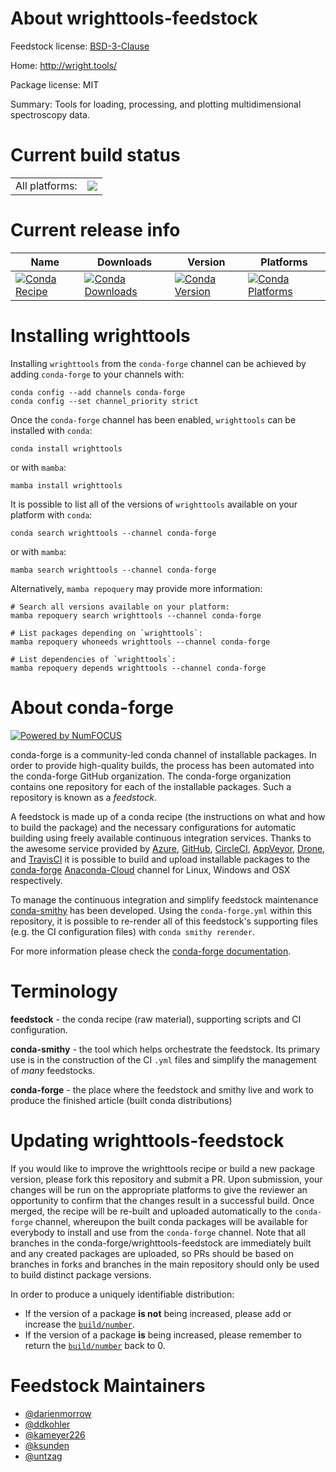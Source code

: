 About wrighttools-feedstock
===========================

Feedstock license: [BSD-3-Clause](https://github.com/conda-forge/wrighttools-feedstock/blob/main/LICENSE.txt)

Home: http://wright.tools/

Package license: MIT

Summary: Tools for loading, processing, and plotting multidimensional spectroscopy data.

Current build status
====================


<table><tr><td>All platforms:</td>
    <td>
      <a href="https://dev.azure.com/conda-forge/feedstock-builds/_build/latest?definitionId=5100&branchName=main">
        <img src="https://dev.azure.com/conda-forge/feedstock-builds/_apis/build/status/wrighttools-feedstock?branchName=main">
      </a>
    </td>
  </tr>
</table>

Current release info
====================

| Name | Downloads | Version | Platforms |
| --- | --- | --- | --- |
| [![Conda Recipe](https://img.shields.io/badge/recipe-wrighttools-green.svg)](https://anaconda.org/conda-forge/wrighttools) | [![Conda Downloads](https://img.shields.io/conda/dn/conda-forge/wrighttools.svg)](https://anaconda.org/conda-forge/wrighttools) | [![Conda Version](https://img.shields.io/conda/vn/conda-forge/wrighttools.svg)](https://anaconda.org/conda-forge/wrighttools) | [![Conda Platforms](https://img.shields.io/conda/pn/conda-forge/wrighttools.svg)](https://anaconda.org/conda-forge/wrighttools) |

Installing wrighttools
======================

Installing `wrighttools` from the `conda-forge` channel can be achieved by adding `conda-forge` to your channels with:

```
conda config --add channels conda-forge
conda config --set channel_priority strict
```

Once the `conda-forge` channel has been enabled, `wrighttools` can be installed with `conda`:

```
conda install wrighttools
```

or with `mamba`:

```
mamba install wrighttools
```

It is possible to list all of the versions of `wrighttools` available on your platform with `conda`:

```
conda search wrighttools --channel conda-forge
```

or with `mamba`:

```
mamba search wrighttools --channel conda-forge
```

Alternatively, `mamba repoquery` may provide more information:

```
# Search all versions available on your platform:
mamba repoquery search wrighttools --channel conda-forge

# List packages depending on `wrighttools`:
mamba repoquery whoneeds wrighttools --channel conda-forge

# List dependencies of `wrighttools`:
mamba repoquery depends wrighttools --channel conda-forge
```


About conda-forge
=================

[![Powered by
NumFOCUS](https://img.shields.io/badge/powered%20by-NumFOCUS-orange.svg?style=flat&colorA=E1523D&colorB=007D8A)](https://numfocus.org)

conda-forge is a community-led conda channel of installable packages.
In order to provide high-quality builds, the process has been automated into the
conda-forge GitHub organization. The conda-forge organization contains one repository
for each of the installable packages. Such a repository is known as a *feedstock*.

A feedstock is made up of a conda recipe (the instructions on what and how to build
the package) and the necessary configurations for automatic building using freely
available continuous integration services. Thanks to the awesome service provided by
[Azure](https://azure.microsoft.com/en-us/services/devops/), [GitHub](https://github.com/),
[CircleCI](https://circleci.com/), [AppVeyor](https://www.appveyor.com/),
[Drone](https://cloud.drone.io/welcome), and [TravisCI](https://travis-ci.com/)
it is possible to build and upload installable packages to the
[conda-forge](https://anaconda.org/conda-forge) [Anaconda-Cloud](https://anaconda.org/)
channel for Linux, Windows and OSX respectively.

To manage the continuous integration and simplify feedstock maintenance
[conda-smithy](https://github.com/conda-forge/conda-smithy) has been developed.
Using the ``conda-forge.yml`` within this repository, it is possible to re-render all of
this feedstock's supporting files (e.g. the CI configuration files) with ``conda smithy rerender``.

For more information please check the [conda-forge documentation](https://conda-forge.org/docs/).

Terminology
===========

**feedstock** - the conda recipe (raw material), supporting scripts and CI configuration.

**conda-smithy** - the tool which helps orchestrate the feedstock.
                   Its primary use is in the construction of the CI ``.yml`` files
                   and simplify the management of *many* feedstocks.

**conda-forge** - the place where the feedstock and smithy live and work to
                  produce the finished article (built conda distributions)


Updating wrighttools-feedstock
==============================

If you would like to improve the wrighttools recipe or build a new
package version, please fork this repository and submit a PR. Upon submission,
your changes will be run on the appropriate platforms to give the reviewer an
opportunity to confirm that the changes result in a successful build. Once
merged, the recipe will be re-built and uploaded automatically to the
`conda-forge` channel, whereupon the built conda packages will be available for
everybody to install and use from the `conda-forge` channel.
Note that all branches in the conda-forge/wrighttools-feedstock are
immediately built and any created packages are uploaded, so PRs should be based
on branches in forks and branches in the main repository should only be used to
build distinct package versions.

In order to produce a uniquely identifiable distribution:
 * If the version of a package **is not** being increased, please add or increase
   the [``build/number``](https://docs.conda.io/projects/conda-build/en/latest/resources/define-metadata.html#build-number-and-string).
 * If the version of a package **is** being increased, please remember to return
   the [``build/number``](https://docs.conda.io/projects/conda-build/en/latest/resources/define-metadata.html#build-number-and-string)
   back to 0.

Feedstock Maintainers
=====================

* [@darienmorrow](https://github.com/darienmorrow/)
* [@ddkohler](https://github.com/ddkohler/)
* [@kameyer226](https://github.com/kameyer226/)
* [@ksunden](https://github.com/ksunden/)
* [@untzag](https://github.com/untzag/)

